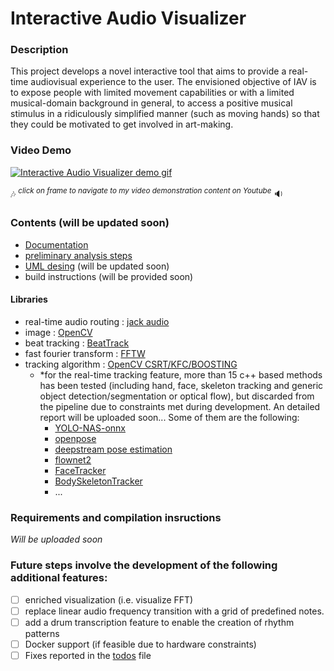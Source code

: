 # Interactive Audio Visualizer

### Description
This project develops a novel interactive tool that aims to provide a real-time audiovisual experience to the user. The envisioned objective of IAV is to expose people with limited movement capabilities or with a limited musical-domain background in general, to access a positive musical stimulus in a ridiculously simplified manner (such as moving hands) so that they could be motivated to get involved in art-making.

   
### Video Demo
    
[![Interactive Audio Visualizer demo gif](iav.gif)](https://youtu.be/y8mJdEyd31Y)


 :notes: <sup>*click on frame to navigate to my video demonstration content on Youtube*</sup> :sound:


### Contents (will be updated soon)

- [Documentation](docs/readme.md)
- [preliminary analysis steps](docs/preliminary_steps.md)
- [UML desing](uml.drawio) (will be updated soon)
- build instructions (will be provided soon)

#### Libraries
- real-time audio routing : [jack audio](https://jackaudio.org/)
- image : [OpenCV](https://opencv.org/)
- beat tracking : [BeatTrack](https://github.com/adamstark/BTrack)
- fast fourier transform : [FFTW](http://fftw.org/)
- tracking algorithm : [OpenCV CSRT/KFC/BOOSTING](https://docs.opencv.org/3.4/d9/df8/group__tracking.html)
  - *for the real-time tracking feature, more than 15 c++ based methods has been tested (including hand, face, skeleton tracking and generic object detection/segmentation or optical flow), but discarded from the pipeline due to constraints met during development. An detailed report will be uploaded soon... Some of them are the following:
     - [YOLO-NAS-onnx](https://github.com/pasquale90/YOLO-NAS-onnxruntime)
     - [openpose](https://github.com/pasquale90/openpose)
     - [deepstream pose estimation](https://github.com/NVIDIA-AI-IOT/deepstream_pose_estimation)
     - [flownet2](https://github.com/lmb-freiburg/flownet2)
     - [FaceTracker](https://github.com/kylemcdonald/FaceTracker)
     - [BodySkeletonTracker](https://github.com/derzu/BodySkeletonTracker)
     - ...

### Requirements and compilation insructions
*Will be uploaded soon*

### Future steps involve the development of the following additional features: 
- [ ] enriched visualization (i.e. visualize FFT)
- [ ] replace linear audio frequency transition with a grid of predefined notes.
- [ ] add a drum transcription feature to enable the creation of rhythm patterns
- [ ] Docker support (if feasible due to hardware constraints)
- [ ] Fixes reported in the [todos](todos) file
